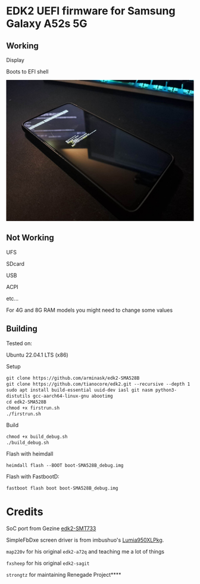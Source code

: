 # EDK2 UEFI firmware for Samsung Galaxy A52s 5G

## Working

Display

Boots to EFI shell

![EFI shell](efishell.jpg)

## Not Working

UFS

SDcard

USB

ACPI

etc...


For 4G and 8G RAM models you might need to change some values

## Building

Tested on:

Ubuntu 22.04.1 LTS (x86)


Setup
```
git clone https://github.com/arminask/edk2-SMA528B
git clone https://github.com/tianocore/edk2.git --recursive --depth 1
sudo apt install build-essential uuid-dev iasl git nasm python3-distutils gcc-aarch64-linux-gnu abootimg
cd edk2-SMA528B
chmod +x firstrun.sh
./firstrun.sh
```
Build
```
chmod +x build_debug.sh
./build_debug.sh
```
Flash with heimdall
```
heimdall flash --BOOT boot-SMA528B_debug.img
```

Flash with FastbootD:
```
fastboot flash boot boot-SMA528B_debug.img
```

# Credits

SoC port from Gezine [edk2-SMT733](https://github.com/Gezine/edk2-SMT733)

SimpleFbDxe screen driver is from imbushuo's [Lumia950XLPkg](https://github.com/WOA-Project/Lumia950XLPkg).

`map220v` for his original `edk2-a72q` and teaching me a lot of things

`fxsheep` for his original `edk2-sagit`

`strongtz` for maintaining Renegade Project****


